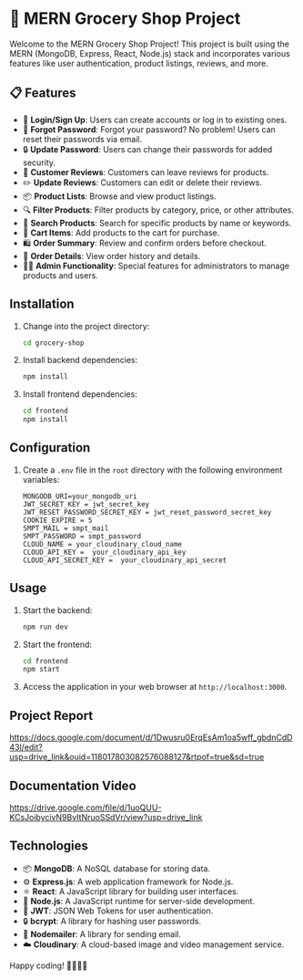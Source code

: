 # 🛒 MERN Grocery Shop Project

Welcome to the MERN Grocery Shop Project! This project is built using the MERN (MongoDB, Express, React, Node.js) stack and incorporates various features like user authentication, product listings, reviews, and more.

## 📋 Features

- 🚀 **Login/Sign Up**: Users can create accounts or log in to existing ones.
- 🔐 **Forgot Password**: Forgot your password? No problem! Users can reset their passwords via email.
- 🔒 **Update Password**: Users can change their passwords for added security.
- 📝 **Customer Reviews**: Customers can leave reviews for products.
- ✏️ **Update Reviews**: Customers can edit or delete their reviews.
- 📦 **Product Lists**: Browse and view product listings.
- 🔍 **Filter Products**: Filter products by category, price, or other attributes.
- 🔎 **Search Products**: Search for specific products by name or keywords.
- 🛒 **Cart Items**: Add products to the cart for purchase.
- 🛍️ **Order Summary**: Review and confirm orders before checkout.
- 📄 **Order Details**: View order history and details.
- 👨‍💼 **Admin Functionality**: Special features for administrators to manage products and users.

## Installation

1. Change into the project directory:

   ```bash
   cd grocery-shop
   ```

2. Install backend dependencies:

   ```bash
   npm install
   ```

3. Install frontend dependencies:

   ```bash
   cd frontend
   npm install
   ```

## Configuration

1. Create a `.env` file in the `root` directory with the following environment variables:

   ```env
   MONGODB_URI=your_mongodb_uri
   JWT_SECRET_KEY = jwt_secret_key
   JWT_RESET_PASSWORD_SECRET_KEY = jwt_reset_password_secret_key
   COOKIE_EXPIRE = 5
   SMPT_MAIL = smpt_mail
   SMPT_PASSWORD = smpt_password
   CLOUD_NAME = your_cloudinary_cloud_name
   CLOUD_API_KEY =  your_cloudinary_api_key
   CLOUD_API_SECRET_KEY =  your_cloudinary_api_secret
   ```

## Usage

1. Start the backend:

   ```bash
   npm run dev
   ```

2. Start the frontend:

   ```bash
   cd frontend
   npm start
   ```

3. Access the application in your web browser at `http://localhost:3000`.


## Project Report

https://docs.google.com/document/d/1Dwusru0ErqEsAm1oa5wff_gbdnCdD43l/edit?usp=drive_link&ouid=118017803082576088127&rtpof=true&sd=true


## Documentation Video

https://drive.google.com/file/d/1uoQUU-KCsJoibycivN9BvItNruoSSdVr/view?usp=drive_link


## Technologies

- 📦 **MongoDB**: A NoSQL database for storing data.
- ⚙️ **Express.js**: A web application framework for Node.js.
- ⚛️ **React**: A JavaScript library for building user interfaces.
- 🚀 **Node.js**: A JavaScript runtime for server-side development.
- 🔑 **JWT**: JSON Web Tokens for user authentication.
- 🔒 **bcrypt**: A library for hashing user passwords.
- 💌 **Nodemailer**: A library for sending email.
- ☁️ **Cloudinary**: A cloud-based image and video management service.

Happy coding! 👩‍💻👨‍💻
